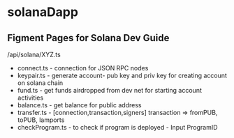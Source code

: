 # solanaDapp

## Figment Pages for Solana Dev Guide

/api/solana/XYZ.ts


* connect.ts - connection for JSON RPC nodes
* keypair.ts - generate account- pub key and priv key for creating account on solana chain
* fund.ts - get funds airdropped from dev net for starting account activities
* balance.ts -  get balance for public address 
* transfer.ts  - [connection,transaction,signers] transaction => fromPUB, toPUB, lamports
* checkProgram.ts - to check if program is deployed - Input ProgramID 
